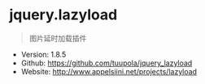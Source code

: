 # jquery.lazyload

> 图片延时加载插件

* Version: 1.8.5
* Github: https://github.com/tuupola/jquery_lazyload
* Website: http://www.appelsiini.net/projects/lazyload

